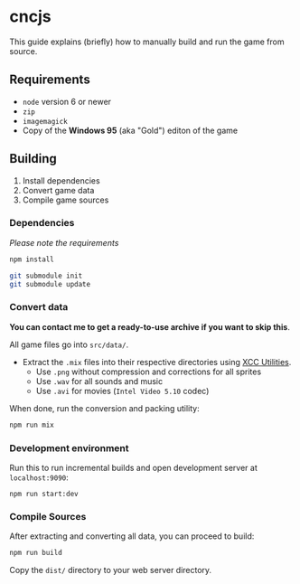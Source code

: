# cncjs

This guide explains (briefly) how to manually build and run the game from source.

## Requirements

* `node` version 6 or newer
* `zip`
* `imagemagick`
* Copy of the **Windows 95** (aka "Gold") editon of the game

## Building

1. Install dependencies
2. Convert game data
3. Compile game sources

### Dependencies

*Please note the requirements*

```bash
npm install

git submodule init
git submodule update
```

### Convert data

**You can contact me to get a ready-to-use archive if you want to skip this**.

All game files go into `src/data/`.

* Extract the `.mix` files into their respective directories using [XCC Utilities](http://xhp.xwis.net/utilities/).
    * Use `.png` without compression and corrections for all sprites
    * Use `.wav` for all sounds and music
    * Use `.avi` for movies (`Intel Video 5.10` codec)

When done, run the conversion and packing utility:

```bash
npm run mix
```

### Development environment

Run this to run incremental builds and open development server at `localhost:9090`:

```
npm run start:dev
```

### Compile Sources

After extracting and converting all data, you can proceed to build:

```bash
npm run build
```

Copy the `dist/` directory to your web server directory.
